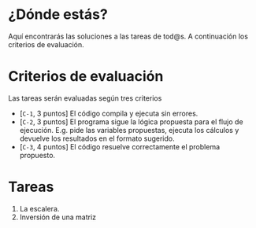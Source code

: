 # ¿Dónde estás?

Aquí encontrarás las soluciones a las tareas de tod@s. A continuación los criterios de evaluación.

# Criterios de evaluación

Las tareas serán evaluadas según tres criterios
* [`C-1`, 3 puntos] El código compila y ejecuta sin errores.
* [`C-2`, 3 puntos] El programa sigue la lógica propuesta para el flujo de ejecución. E.g. pide las variables propuestas, ejecuta los cálculos y devuelve los resultados en el formato sugerido.
* [`C-3`, 4 puntos] El código resuelve correctamente el problema propuesto.

# Tareas
1. La escalera.
2. Inversión de una matriz
